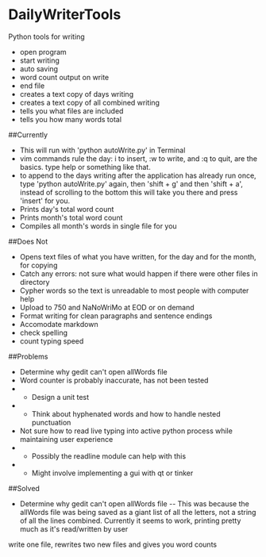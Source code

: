 # DailyWriterTools
Python tools for writing

- open program
- start writing
- auto saving
- word count output on write
- end file
- creates a text copy of days writing
- creates a text copy of all combined writing
- tells you what files are included
- tells you how many words total

##Currently
- This will run with 'python autoWrite.py' in Terminal
- vim commands rule the day: i to insert, :w to write, and :q to quit, are the basics. type help or something like that. 
- to append to the days writing after the application has already run once, type 'python autoWrite.py' again, then 'shift + g' and then 'shift + a', instead of scrolling to the bottom this will take you there and press 'insert' for you.
- Prints day's total word count
- Prints month's total word count
- Compiles all month's words in single file for you

##Does Not
- Opens text files of what you have written, for the day and for the month, for copying
- Catch any errors: not sure what would happen if there were other files in directory
- Cypher words so the text is unreadable to most people with computer help
- Upload to 750 and NaNoWriMo at EOD or on demand
- Format writing for clean paragraphs and sentence endings 
- Accomodate markdown
- check spelling
- count typing speed


##Problems
- Determine why gedit can't open allWords file
- Word counter is probably inaccurate, has not been tested
- - Design a unit test
- - Think about hyphenated words and how to handle nested punctuation
- Not sure how to read live typing into active python process while maintaining user experience
- - Possibly the readline module can help with this
- - Might involve implementing a gui with qt or tinker

##Solved
- Determine why gedit can't open allWords file
 -- This was because the allWords file was being saved as a giant list of all the letters, not a string of all the lines combined. Currently it seems to work, printing pretty much as it's read/written by user

write one file, rewrites two new files and gives you word counts
